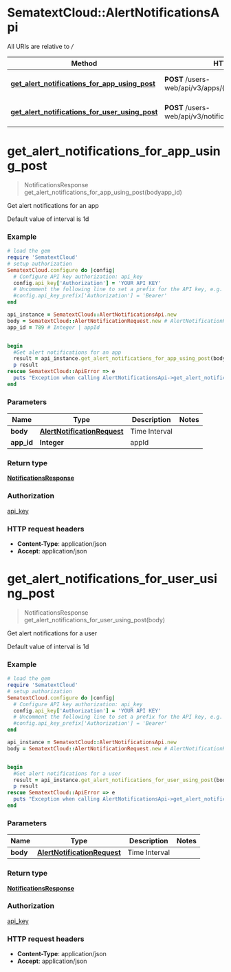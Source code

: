 # SematextCloud::AlertNotificationsApi

All URIs are relative to */*

| Method                                                                                                                  | HTTP request                                                 | Description                        |
| ----------------------------------------------------------------------------------------------------------------------- | ------------------------------------------------------------ | ---------------------------------- |
| [**get_alert_notifications_for_app_using_post**](AlertNotificationsApi.md#get_alert_notifications_for_app_using_post)   | **POST** /users-web/api/v3/apps/{appId}/notifications/alerts | Get alert notifications for an app |
| [**get_alert_notifications_for_user_using_post**](AlertNotificationsApi.md#get_alert_notifications_for_user_using_post) | **POST** /users-web/api/v3/notifications/alerts              | Get alert notifications for a user |

# **get_alert_notifications_for_app_using_post**

> NotificationsResponse get_alert_notifications_for_app_using_post(bodyapp_id)

Get alert notifications for an app

Default value of interval is 1d

### Example

```ruby
# load the gem
require 'SematextCloud'
# setup authorization
SematextCloud.configure do |config|
  # Configure API key authorization: api_key
  config.api_key['Authorization'] = 'YOUR API KEY'
  # Uncomment the following line to set a prefix for the API key, e.g. 'Bearer' (defaults to nil)
  #config.api_key_prefix['Authorization'] = 'Bearer'
end

api_instance = SematextCloud::AlertNotificationsApi.new
body = SematextCloud::AlertNotificationRequest.new # AlertNotificationRequest | Time Interval
app_id = 789 # Integer | appId


begin
  #Get alert notifications for an app
  result = api_instance.get_alert_notifications_for_app_using_post(bodyapp_id)
  p result
rescue SematextCloud::ApiError => e
  puts "Exception when calling AlertNotificationsApi->get_alert_notifications_for_app_using_post: #{e}"
end
```

### Parameters

| Name       | Type                                                        | Description   | Notes |
| ---------- | ----------------------------------------------------------- | ------------- | ----- |
| **body**   | [**AlertNotificationRequest**](AlertNotificationRequest.md) | Time Interval |
| **app_id** | **Integer**                                                 | appId         |

### Return type

[**NotificationsResponse**](NotificationsResponse.md)

### Authorization

[api_key](../README.md#api_key)

### HTTP request headers

- **Content-Type**: application/json
- **Accept**: application/json

# **get_alert_notifications_for_user_using_post**

> NotificationsResponse get_alert_notifications_for_user_using_post(body)

Get alert notifications for a user

Default value of interval is 1d

### Example

```ruby
# load the gem
require 'SematextCloud'
# setup authorization
SematextCloud.configure do |config|
  # Configure API key authorization: api_key
  config.api_key['Authorization'] = 'YOUR API KEY'
  # Uncomment the following line to set a prefix for the API key, e.g. 'Bearer' (defaults to nil)
  #config.api_key_prefix['Authorization'] = 'Bearer'
end

api_instance = SematextCloud::AlertNotificationsApi.new
body = SematextCloud::AlertNotificationRequest.new # AlertNotificationRequest | Time Interval


begin
  #Get alert notifications for a user
  result = api_instance.get_alert_notifications_for_user_using_post(body)
  p result
rescue SematextCloud::ApiError => e
  puts "Exception when calling AlertNotificationsApi->get_alert_notifications_for_user_using_post: #{e}"
end
```

### Parameters

| Name     | Type                                                        | Description   | Notes |
| -------- | ----------------------------------------------------------- | ------------- | ----- |
| **body** | [**AlertNotificationRequest**](AlertNotificationRequest.md) | Time Interval |

### Return type

[**NotificationsResponse**](NotificationsResponse.md)

### Authorization

[api_key](../README.md#api_key)

### HTTP request headers

- **Content-Type**: application/json
- **Accept**: application/json
